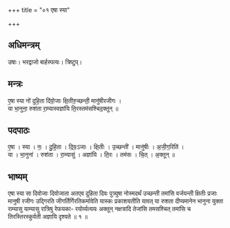+++
title = "०१ एषा स्या"

+++
## अधिमन्त्रम्
उषाः। भरद्वाजो बार्हस्पत्यः। त्रिष्टुप्।

## मन्त्रः
ए॒षा स्या नो॑ दुहि॒ता दि॑वो॒जाः क्षि॒तीरु॒च्छन्ती॒ मानु॑षीरजीगः ।  
या भा॒नुना॒ रुश॑ता रा॒म्यास्वज्ञा॑यि ति॒रस्तम॑सश्चिद॒क्तून् ॥

## पदपाठः
ए॒षा । स्या । नः॒ । दु॒हि॒ता । दि॒वः॒ऽजाः । क्षि॒तीः । उ॒च्छन्ती॑ । मानु॑षीः । अ॒जी॒ग॒रिति॑ ।  
या । भा॒नुना॑ । रुश॑ता । रा॒म्यासु॑ । अज्ञा॑यि । ति॒रः । तम॑सः । चि॒त् । अ॒क्तून् ॥

## भाष्यम्
एषा स्या सा दिवोजाः दिवोजाता अतएव दुहिता दिवः पुत्र्युषा नोस्मदर्थं उच्छन्ती तमांसि वर्जयन्ती क्षितीः प्रजाः मानुषी रजीगः उद्गिरति जीगर्तिर्गिरतिकर्मावेति यास्कः प्रकाशयतीति यावत् या रुशता दीप्यमानेन भानुना युक्ता राम्यासु याम्यासु रात्रिषु रेफयका- रयोर्व्यत्ययः अक्तून् नक्षत्रादि तेजांसि तमसश्चित् तमांसि च तिरस्तिरस्कुर्वती अज्ञायि दृश्यते ॥ १ ॥